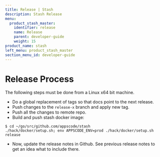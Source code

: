 ```yaml
---
title: Release | Stash
description: Stash Release
menu:
  product_stash_master:
    identifier: release    
    name: Release
    parent: developer-guide
    weight: 15
product_name: stash
left_menu: product_stash_master
section_menu_id: developer-guide
---
```


# Release Process

The following steps must be done from a Linux x64 bit machine.

- Do a global replacement of tags so that docs point to the next release.
- Push changes to the `release-x` branch and apply new tag.
- Push all the changes to remote repo.
- Build and push stash docker image:
```console
$ cd ~/go/src/github.com/appscode/stash
./hack/docker/setup.sh; env APPSCODE_ENV=prod ./hack/docker/setup.sh release
```

- Now, update the release notes in Github. See previous release notes to get an idea what to include there.
